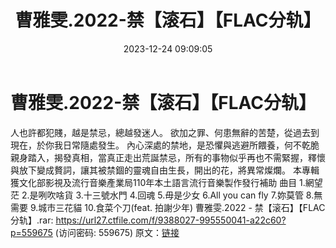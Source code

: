 ﻿---
title: 曹雅雯.2022-禁【滚石】【FLAC分轨】
date: 2023-12-24 09:09:05
categories: WAV车载音乐、镜像
tags: 华语中文
---
# 曹雅雯.2022-禁【滚石】【FLAC分轨】

人也許都犯賤，越是禁忌，總越發迷人。
欲加之罪、何患無辭的苦楚，從過去到現在，於你我日常隨處發生。
內心深處的禁地，是恐懼與逃避所餵養，何不乾脆親身踏入，揭發真相，當真正走出荒誕禁忌，所有的事物似乎再也不需緊握，釋懷與放下變成贅詞，讓其被禁錮的靈魂自由生長，開出的花，將異常燦爛。
本專輯獲文化部影視及流行音樂產業局110年本土語言流行音樂製作發行補助
曲目
1.網望茫
2.是咧吹啥貨
3.十三號水門
4.回魂
5.毋是少女
6.All you can fly
7.妳莫管
8.無需要
9.城市三花貓
10.食菜个刀(feat. 拍謝少年)
曹雅雯.2022 - 禁【滚石】【FLAC分轨】.rar: https://url27.ctfile.com/f/9388027-995550041-a22c60?p=559675
(访问密码: 559675)
原文：[链接](https://blog.sina.com.cn/s/blog_1647c7e76010313yz.html)